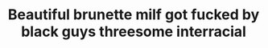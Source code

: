 ---
layout: post
title: Beautiful brunette milf got fucked by black guys threesome interracial
duration: '08:32'
view: 243
rate: 2
video: 'https://flashservice.xvideos.com/embedframe/8692101'
category: 
 - black
 - curvy
tags: 
 - big-black-cock
priority: 0.9
changefreq: daily
---